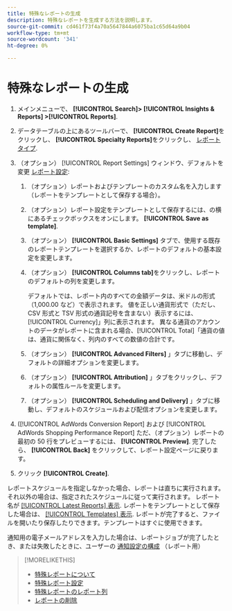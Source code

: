 ```yaml
---
title: 特殊なレポートの生成
description: 特殊なレポートを生成する方法を説明します。
source-git-commit: cd461f73f4a70a5647844a6075ba1c65d64a9b04
workflow-type: tm+mt
source-wordcount: '341'
ht-degree: 0%

---
```


# 特殊なレポートの生成

1. メインメニューで、 **[!UICONTROL Search]> [!UICONTROL Insights & Reports] >[!UICONTROL Reports]**.

1. データテーブルの上にあるツールバーで、 **[!UICONTROL Create Report]**&#x200B;をクリックし、 **[!UICONTROL Specialty Reports]**&#x200B;をクリックし、 [レポートタイプ](/help/search-social-commerce/reports/management/specialty/specialty-report-about.md).

1. （オプション） [!UICONTROL Report Settings] ウィンドウ、デフォルトを変更 [レポート設定](specialty-report-settings.md):

   1. （オプション）レポートおよびテンプレートのカスタム名を入力します（レポートをテンプレートとして保存する場合）。

   1. （オプション）レポート設定をテンプレートとして保存するには、の横にあるチェックボックスをオンにします。 **[!UICONTROL Save as template]**.

   1. （オプション） **[!UICONTROL Basic Settings]** タブで、使用する既存のレポートテンプレートを選択するか、レポートのデフォルトの基本設定を変更します。

   1. （オプション） **[!UICONTROL Columns tab]**&#x200B;をクリックし、レポートのデフォルトの列を変更します。

      デフォルトでは、レポート内のすべての金額データは、米ドルの形式（1,000.00 など）で表示されます。 値を正しい通貨形式で（ただし、CSV 形式と TSV 形式の通貨記号を含まない）表示するには、[!UICONTROL Currency]」列に表示されます。 異なる通貨のアカウントのデータがレポートに含まれる場合、[!UICONTROL Total]「通貨の値は、通貨に関係なく、列内のすべての数値の合計です。

   1. （オプション） **[!UICONTROL Advanced Filters]** 」タブに移動し、デフォルトの詳細オプションを変更します。

   1. （オプション） **[!UICONTROL Attribution]** 」タブをクリックし、デフォルトの属性ルールを変更します。

   1. （オプション） **[!UICONTROL Scheduling and Delivery]** 」タブに移動し、デフォルトのスケジュールおよび配信オプションを変更します。

1. ([!UICONTROL AdWords Conversion Report] および [!UICONTROL AdWords Shopping Performance Report] ただ、（オプション）レポートの最初の 50 行をプレビューするには、 **[!UICONTROL Preview]**. 完了したら、 **[!UICONTROL Back]** をクリックして、レポート設定ページに戻ります。

1. クリック **[!UICONTROL Create]**.

レポートスケジュールを指定しなかった場合、レポートは直ちに実行されます。それ以外の場合は、指定されたスケジュールに従って実行されます。 レポート名が [[!UICONTROL Latest Reports] 表示](/help/search-social-commerce/reports/report-about.md). レポートをテンプレートとして保存した場合は、 [[!UICONTROL Templates] 表示](/help/search-social-commerce/reports/report-about.md). レポートが完了すると、ファイルを開いたり保存したりできます。テンプレートはすぐに使用できます。

通知用の電子メールアドレスを入力した場合は、レポートジョブが完了したとき、または失敗したときに、ユーザーの [通知設定の構成](/help/search-social-commerce/notifications/notification-edit.md) （レポート用）

>[!MORELIKETHIS]
>
>* [特殊レポートについて](/help/search-social-commerce/reports/management/specialty/specialty-report-about.md)
>* [特殊レポート設定](/help/search-social-commerce/reports/management/specialty/specialty-report-settings.md)
>* [特殊レポートのレポート列](/help/search-social-commerce/reports/management/specialty/specialty-report-columns.md)
>* [レポートの削除](/help/search-social-commerce/reports/management/report-delete.md)

